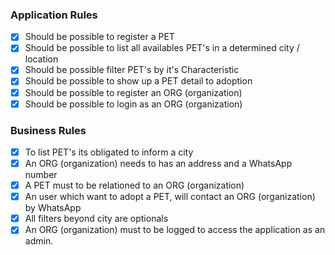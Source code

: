 ### Application Rules

- [x] Should be possible to register a PET
- [x] Should be possible to list all availables PET's in a determined city / location
- [x] Should be possible filter PET's by it's Characteristic
- [x] Should be possible to show up a PET detail to adoption
- [x] Should be possible to register an ORG (organization)
- [x] Should be possible to login as an ORG (organization)

### Business Rules

- [x] To list PET's its obligated to inform a city
- [x] An ORG (organization) needs to has an address and a WhatsApp number
- [x] A PET must to be relationed to an ORG (organization)
- [x] An user which want to adopt a PET, will contact an ORG (organization) by WhatsApp
- [x] All filters beyond city are optionals
- [x] An ORG (organization) must to be logged to access the application as an admin.
